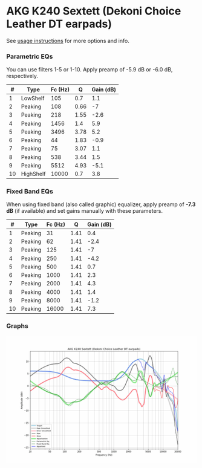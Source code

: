 # AKG K240 Sextett (Dekoni Choice Leather DT earpads)
See [usage instructions](https://github.com/jaakkopasanen/AutoEq#usage) for more options and info.

### Parametric EQs
You can use filters 1-5 or 1-10. Apply preamp of -5.9 dB or -6.0 dB, respectively.

|   # | Type      |   Fc (Hz) |    Q |   Gain (dB) |
|-----|-----------|-----------|------|-------------|
|   1 | LowShelf  |       105 | 0.7  |         1.1 |
|   2 | Peaking   |       108 | 0.66 |        -7   |
|   3 | Peaking   |       218 | 1.55 |        -2.6 |
|   4 | Peaking   |      1456 | 1.4  |         5.9 |
|   5 | Peaking   |      3496 | 3.78 |         5.2 |
|   6 | Peaking   |        44 | 1.83 |        -0.9 |
|   7 | Peaking   |        75 | 3.07 |         1.1 |
|   8 | Peaking   |       538 | 3.44 |         1.5 |
|   9 | Peaking   |      5512 | 4.93 |        -5.1 |
|  10 | HighShelf |     10000 | 0.7  |         3.8 |

### Fixed Band EQs
When using fixed band (also called graphic) equalizer, apply preamp of **-7.3 dB** (if available) and set gains manually with these parameters.

|   # | Type    |   Fc (Hz) |    Q |   Gain (dB) |
|-----|---------|-----------|------|-------------|
|   1 | Peaking |        31 | 1.41 |         0.4 |
|   2 | Peaking |        62 | 1.41 |        -2.4 |
|   3 | Peaking |       125 | 1.41 |        -7   |
|   4 | Peaking |       250 | 1.41 |        -4.2 |
|   5 | Peaking |       500 | 1.41 |         0.7 |
|   6 | Peaking |      1000 | 1.41 |         2.3 |
|   7 | Peaking |      2000 | 1.41 |         4.3 |
|   8 | Peaking |      4000 | 1.41 |         1.4 |
|   9 | Peaking |      8000 | 1.41 |        -1.2 |
|  10 | Peaking |     16000 | 1.41 |         7.3 |

### Graphs
![](./AKG%20K240%20Sextett%20(Dekoni%20Choice%20Leather%20DT%20earpads).png)
